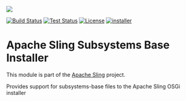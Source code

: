 [<img src="https://sling.apache.org/res/logos/sling.png"/>](https://sling.apache.org)

 [![Build Status](https://builds.apache.org/buildStatus/icon?job=Sling/sling-org-apache-sling-installer-factory-subsystems-base/master)](https://builds.apache.org/job/Sling/job/sling-org-apache-sling-installer-factory-subsystems-base/job/master) [![Test Status](https://img.shields.io/jenkins/t/https/builds.apache.org/job/Sling/job/sling-org-apache-sling-installer-factory-subsystems-base/job/master.svg)](https://builds.apache.org/job/Sling/job/sling-org-apache-sling-installer-factory-subsystems-base/job/master/test_results_analyzer/) [![License](https://img.shields.io/badge/License-Apache%202.0-blue.svg)](https://www.apache.org/licenses/LICENSE-2.0) [![installer](https://sling.apache.org/badges/group-installer.svg)](https://github.com/apache/sling-aggregator/blob/master/docs/groups/installer.md)

# Apache Sling Subsystems Base Installer

This module is part of the [Apache Sling](https://sling.apache.org) project.

Provides support for subsystems-base files to the Apache Sling OSGi installer
